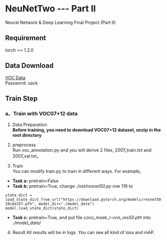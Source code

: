 # NeuNetTwo --- Part II

Neural Network &amp; Deep Learning Final Project (Part II)

## Requirement
torch == 1.2.0

## Data Download 
[VOC Data](https://pan.baidu.com/s/1YuBbBKxm2FGgTU5OfaeC5A)  
Password: uack   

## Train Step
### a、Train with VOC07+12 data
1. Data Preparation   
**Before training, you need to download VOC07+12 dataset, unzip in the root directory**  

2. preprocess   
Run voc_annotation.py and you will derive 2 files, 2007_train.txt and 2007_val.txt。   

3. Train  
You can modify train.py to train in different ways. For example,
- **Task a:** pretrain=False
- **Task b:** pretrain=True, change _./net/resnet50.py_ row 119 to
```
state_dict = load_state_dict_from_url("https://download.pytorch.org/models/resnet50-19c8e357.pth", model_dir="./model_data")
model.load_state_dict(state_dict)
```
- **Task c:** pretrain=True, and put file _coco_mask_r-cnn_res50.pth_ into _./model_data/_

4. Result
All results will be in logs. You can see all kind of loss and mAP.
